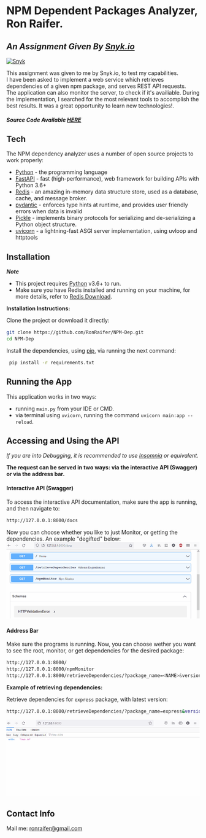 # NPM Dependent Packages Analyzer, Ron Raifer.
## _An Assignment Given By [Snyk.io](https://snyk.io/)_
[![Snyk](https://www.pulseconferences.com/wp-content/uploads/2020/04/snyk-logo-black.png "Snyk")](http://snyk.io "Snyk")

This assignment was given to me by Snyk.io, to test my capabilities.\
I have been asked to implement a web service which retrieves dependencies of a given npm package, and serves REST API requests.\
The application can also monitor the server, to check if it's availiable.
During the implementation, I searched for the most relevant tools to accomplish the best results. It was a great opportunity to learn new technologies!.  

##### Source Code Available [HERE](https://github.com/RonRaifer/NPM-Dep)

## Tech

The NPM dependency analyzer uses a number of open source projects to work properly:

- [Python](https://www.python.org/) - the programming language
- [FastAPI](https://fastapi.tiangolo.com/) - fast (high-performance), web framework for building APIs with Python 3.6+
- [Redis](https://redis.io/) - an amazing in-memory data structure store, used as a database, cache, and message broker.
- [pydantic](https://pydantic-docs.helpmanual.io/) - enforces type hints at runtime, and provides user friendly errors when data is invalid
- [Pickle](https://docs.python.org/3/library/pickle.html) - implements binary protocols for serializing and de-serializing a Python object structure.
- [uvicorn](https://www.uvicorn.org/) - a lightning-fast ASGI server implementation, using uvloop and httptools


## Installation

***Note***
- This project requires [Python](https://www.python.org/) v3.6+ to run.
- Make sure you have Redis installed and running on your machine, for more details, refer to [Redis Download](https://redis.io/download).

**Installation Instructions:**

Clone the project or download it directly:
```bash
git clone https://github.com/RonRaifer/NPM-Dep.git
cd NPM-Dep
```

Install the dependencies, using [pip](https://pypi.org/project/pip/), via running the next command:
```bash
 pip install -r requirements.txt
```

## Running the App

This application works in two ways: 
- running `main.py` from your IDE or CMD.
- via terminal using `uvicorn`, running the command ```uvicorn main:app --reload```.


## Accessing and Using the API

*If you are into Debugging, it is recommended to use [Insomnia](https://insomnia.rest/) or equivalent.*

**The request can be served in two ways: via the interactive API (Swagger) or via the address bar.**

#### Interactive API (Swagger)

To access the interactive API documentation, make sure the app is running, and then navigate to:
```bash 
http://127.0.0.1:8000/docs
```
Now you can choose whether you like to just Monitor, or getting the dependencies. An example "degifted" below:
![how_to_docs](https://raw.githubusercontent.com/RonRaifer/ronraifer.github.io/main/NPM-Dep-docs/how_to_docs.gif)

#### Address Bar

Make sure the programs is running. Now, you can choose wether you want to see the root, monitor, or get dependencies for the desired package:
```bash 
http://127.0.0.1:8000/
http://127.0.0.1:8000/npmMonitor
http://127.0.0.1:8000/retrieveDependencies/?package_name=<NAME>&version_or_tag=<VERSION>
```
**Example of retrieving dependencies:**

Retrieve dependencies for `express` package, with latest version:
```bash
http://127.0.0.1:8000/retrieveDependencies/?package_name=express&version_or_tag=latest
```
![how_to_address](https://raw.githubusercontent.com/RonRaifer/ronraifer.github.io/main/NPM-Dep-docs/how_to_address.gif)


## Contact Info
Mail me: ronraifer@gmail.com


